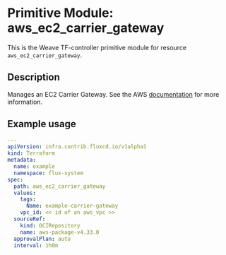 
# Primitive Module: aws_ec2_carrier_gateway

This is the Weave TF-controller primitive module for resource `aws_ec2_carrier_gateway`.

## Description

Manages an EC2 Carrier Gateway. See the AWS [documentation](https://docs.aws.amazon.com/vpc/latest/userguide/Carrier_Gateway.html) for more information.

## Example usage

```yaml
---
apiVersion: infra.contrib.fluxcd.io/v1alpha1
kind: Terraform
metadata:
  name: example
  namespace: flux-system
spec:
  path: aws_ec2_carrier_gateway
  values:
    tags:
      Name: example-carrier-gateway
    vpc_id: << id of an aws_vpc >>
  sourceRef:
    kind: OCIRepository
    name: aws-package-v4.33.0
  approvalPlan: auto
  interval: 1h0m
```
